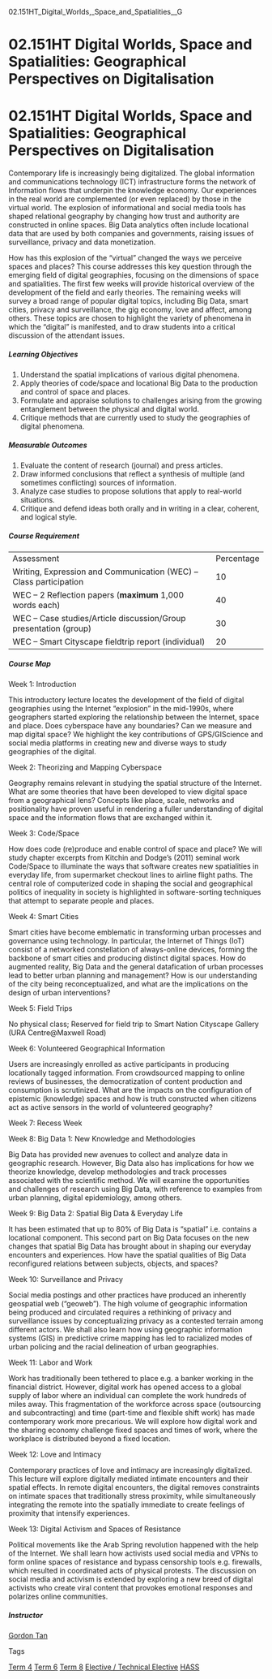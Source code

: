02.151HT_Digital_Worlds,_Space_and_Spatialities__G



02.151HT Digital Worlds, Space and Spatialities: Geographical Perspectives on Digitalisation
============================================================================================

02.151HT Digital Worlds, Space and Spatialities: Geographical Perspectives on Digitalisation
============================================================================================

Contemporary life is increasingly being digitalized. The global information and communications technology (ICT) infrastructure forms the network of Information flows that underpin the knowledge economy. Our experiences in the real world are complemented (or even replaced) by those in the virtual world. The explosion of informational and social media tools has shaped relational geography by changing how trust and authority are constructed in online spaces. Big Data analytics often include locational data that are used by both companies and governments, raising issues of surveillance, privacy and data monetization.



How has this explosion of the “virtual” changed the ways we perceive spaces and places? This course addresses this key question through the emerging field of digital geographies, focusing on the dimensions of space and spatialities. The first few weeks will provide historical overview of the development of the field and early theories. The remaining weeks will survey a broad range of popular digital topics, including Big Data, smart cities, privacy and surveillance, the gig economy, love and affect, among others. These topics are chosen to highlight the variety of phenomena in which the “digital” is manifested, and to draw students into a critical discussion of the attendant issues.



##### **Learning Objectives**



1. Understand the spatial implications of various digital phenomena.
2. Apply theories of code/space and locational Big Data to the production and control of space and places.
3. Formulate and appraise solutions to challenges arising from the growing entanglement between the physical and digital world.
4. Critique methods that are currently used to study the geographies of digital phenomena.


##### **Measurable Outcomes**



1. Evaluate the content of research (journal) and press articles.
2. Draw informed conclusions that reflect a synthesis of multiple (and sometimes conflicting) sources of information.
3. Analyze case studies to propose solutions that apply to real-world situations.
4. Critique and defend ideas both orally and in writing in a clear, coherent, and logical style.


##### **Course Requirement**



|  |  |
| --- | --- |
| Assessment | Percentage |
| Writing, Expression and Communication (WEC) – Class participation | 10 |
| WEC – 2 Reflection papers (**maximum** 1,000 words each) | 40 |
| WEC – Case studies/Article discussion/Group presentation (group) | 30 |
| WEC – Smart Cityscape fieldtrip report (individual) | 20 |



##### **Course Map**



Week 1: Introduction



This introductory lecture locates the development of the field of digital geographies using the Internet “explosion” in the mid-1990s, where geographers started exploring the relationship between the Internet, space and place. Does cyberspace have any boundaries? Can we measure and map digital space? We highlight the key contributions of GPS/GIScience and social media platforms in creating new and diverse ways to study geographies of the digital.



Week 2: Theorizing and Mapping Cyberspace



Geography remains relevant in studying the spatial structure of the Internet. What are some theories that have been developed to view digital space from a geographical lens? Concepts like place, scale, networks and positionality have proven useful in rendering a fuller understanding of digital space and the information flows that are exchanged within it.



Week 3: Code/Space



How does code (re)produce and enable control of space and place? We will study chapter excerpts from Kitchin and Dodge’s (2011) seminal work Code/Space to illuminate the ways that software creates new spatialities in everyday life, from supermarket checkout lines to airline flight paths. The central role of computerized code in shaping the social and geographical politics of inequality in society is highlighted in software-sorting techniques that attempt to separate people and places.



Week 4: Smart Cities



Smart cities have become emblematic in transforming urban processes and governance using technology. In particular, the Internet of Things (IoT) consist of a networked constellation of always-online devices, forming the backbone of smart cities and producing distinct digital spaces. How do augmented reality, Big Data and the general datafication of urban processes lead to better urban planning and management? How is our understanding of the city being reconceptualized, and what are the implications on the design of urban interventions?



Week 5: Field Trips



No physical class; Reserved for field trip to Smart Nation Cityscape Gallery (URA Centre@Maxwell Road)



Week 6: Volunteered Geographical Information



Users are increasingly enrolled as active participants in producing locationally tagged information. From crowdsourced mapping to online reviews of businesses, the democratization of content production and consumption is scrutinized. What are the impacts on the configuration of epistemic (knowledge) spaces and how is truth constructed when citizens act as active sensors in the world of volunteered geography?



Week 7: Recess Week



Week 8: Big Data 1: New Knowledge and Methodologies



Big Data has provided new avenues to collect and analyze data in geographic research. However, Big Data also has implications for how we theorize knowledge, develop methodologies and track processes associated with the scientific method. We will examine the opportunities and challenges of research using Big Data, with reference to examples from urban planning, digital epidemiology, among others.



Week 9: Big Data 2: Spatial Big Data & Everyday Life



It has been estimated that up to 80% of Big Data is “spatial” i.e. contains a locational component. This second part on Big Data focuses on the new changes that spatial Big Data has brought about in shaping our everyday encounters and experiences. How have the spatial qualities of Big Data reconfigured relations between subjects, objects, and spaces?



Week 10: Surveillance and Privacy



Social media postings and other practices have produced an inherently geospatial web (“geoweb”). The high volume of geographic information being produced and circulated requires a rethinking of privacy and surveillance issues by conceptualizing privacy as a contested terrain among different actors. We shall also learn how using geographic information systems (GIS) in predictive crime mapping has led to racialized modes of urban policing and the racial delineation of urban geographies.



Week 11: Labor and Work



Work has traditionally been tethered to place e.g. a banker working in the financial district. However, digital work has opened access to a global supply of labor where an individual can complete the work hundreds of miles away. This fragmentation of the workforce across space (outsourcing and subcontracting) and time (part-time and flexible shift work) has made contemporary work more precarious. We will explore how digital work and the sharing economy challenge fixed spaces and times of work, where the workplace is distributed beyond a fixed location.



Week 12: Love and Intimacy



Contemporary practices of love and intimacy are increasingly digitalized. This lecture will explore digitally mediated intimate encounters and their spatial effects. In remote digital encounters, the digital removes constraints on intimate spaces that traditionally stress proximity, while simultaneously integrating the remote into the spatially immediate to create feelings of proximity that intensify experiences.



Week 13: Digital Activism and Spaces of Resistance



Political movements like the Arab Spring revolution happened with the help of the Internet. We shall learn how activists used social media and VPNs to form online spaces of resistance and bypass censorship tools e.g. firewalls, which resulted in coordinated acts of physical protests. The discussion on social media and activism is extended by exploring a new breed of digital activists who create viral content that provokes emotional responses and polarizes online communities.



##### **Instructor**




[Gordon Tan](/profile/gordon-tan/)

Tags

[Term 4](/education/undergraduate/courses/?course-term=857)
[Term 6](/education/undergraduate/courses/?course-term=859)
[Term 8](/education/undergraduate/courses/?course-term=861)
[Elective / Technical Elective](/education/undergraduate/courses/?course-type=853)
[HASS](/education/undergraduate/courses/?pillar-cluster=56)

